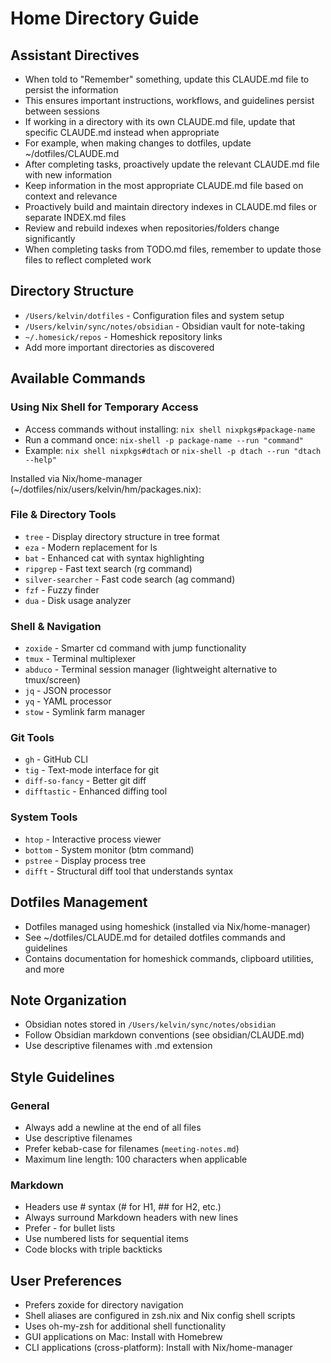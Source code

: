 # Home Directory Guide

## Assistant Directives

- When told to "Remember" something, update this CLAUDE.md file to persist the information
- This ensures important instructions, workflows, and guidelines persist between sessions
- If working in a directory with its own CLAUDE.md file, update that specific CLAUDE.md instead when appropriate
- For example, when making changes to dotfiles, update ~/dotfiles/CLAUDE.md
- After completing tasks, proactively update the relevant CLAUDE.md file with new information
- Keep information in the most appropriate CLAUDE.md file based on context and relevance
- Proactively build and maintain directory indexes in CLAUDE.md files or separate INDEX.md files
- Review and rebuild indexes when repositories/folders change significantly
- When completing tasks from TODO.md files, remember to update those files to reflect completed work

## Directory Structure

- `/Users/kelvin/dotfiles` - Configuration files and system setup
- `/Users/kelvin/sync/notes/obsidian` - Obsidian vault for note-taking
- `~/.homesick/repos` - Homeshick repository links
- Add more important directories as discovered

## Available Commands

### Using Nix Shell for Temporary Access

- Access commands without installing: `nix shell nixpkgs#package-name`
- Run a command once: `nix-shell -p package-name --run "command"`
- Example: `nix shell nixpkgs#dtach` or `nix-shell -p dtach --run "dtach --help"`

Installed via Nix/home-manager (~/dotfiles/nix/users/kelvin/hm/packages.nix):

### File & Directory Tools
- `tree` - Display directory structure in tree format
- `eza` - Modern replacement for ls
- `bat` - Enhanced cat with syntax highlighting
- `ripgrep` - Fast text search (rg command)
- `silver-searcher` - Fast code search (ag command)
- `fzf` - Fuzzy finder
- `dua` - Disk usage analyzer

### Shell & Navigation
- `zoxide` - Smarter cd command with jump functionality
- `tmux` - Terminal multiplexer
- `abduco` - Terminal session manager (lightweight alternative to tmux/screen)
- `jq` - JSON processor
- `yq` - YAML processor
- `stow` - Symlink farm manager

### Git Tools
- `gh` - GitHub CLI
- `tig` - Text-mode interface for git
- `diff-so-fancy` - Better git diff
- `difftastic` - Enhanced diffing tool

### System Tools
- `htop` - Interactive process viewer
- `bottom` - System monitor (btm command)
- `pstree` - Display process tree
- `difft` - Structural diff tool that understands syntax

## Dotfiles Management

- Dotfiles managed using homeshick (installed via Nix/home-manager)
- See ~/dotfiles/CLAUDE.md for detailed dotfiles commands and guidelines
- Contains documentation for homeshick commands, clipboard utilities, and more

## Note Organization

- Obsidian notes stored in `/Users/kelvin/sync/notes/obsidian`
- Follow Obsidian markdown conventions (see obsidian/CLAUDE.md)
- Use descriptive filenames with .md extension

## Style Guidelines

### General

- Always add a newline at the end of all files
- Use descriptive filenames
- Prefer kebab-case for filenames (`meeting-notes.md`)
- Maximum line length: 100 characters when applicable

### Markdown

- Headers use # syntax (# for H1, ## for H2, etc.)
- Always surround Markdown headers with new lines
- Prefer - for bullet lists
- Use numbered lists for sequential items
- Code blocks with triple backticks

## User Preferences

- Prefers zoxide for directory navigation
- Shell aliases are configured in zsh.nix and Nix config shell scripts
- Uses oh-my-zsh for additional shell functionality
- GUI applications on Mac: Install with Homebrew
- CLI applications (cross-platform): Install with Nix/home-manager